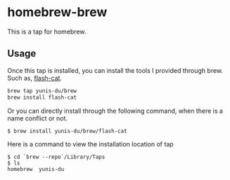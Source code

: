 # homebrew-brew

This is a tap for homebrew.

## Usage

Once this tap is installed, you can install the tools I provided through brew.
Such as, [flash-cat](https://github.com/yunis-du/flash-cat).
```bash
brew tap yunis-du/brew
brew install flash-cat
```

Or you can directly install through the following command, when there is a name conflict or not.
```bash
$ brew install yunis-du/brew/flash-cat
```

Here is a command to view the installation location of tap
```
$ cd `brew --repo`/Library/Taps
$ ls
homebrew  yunis-du
```
